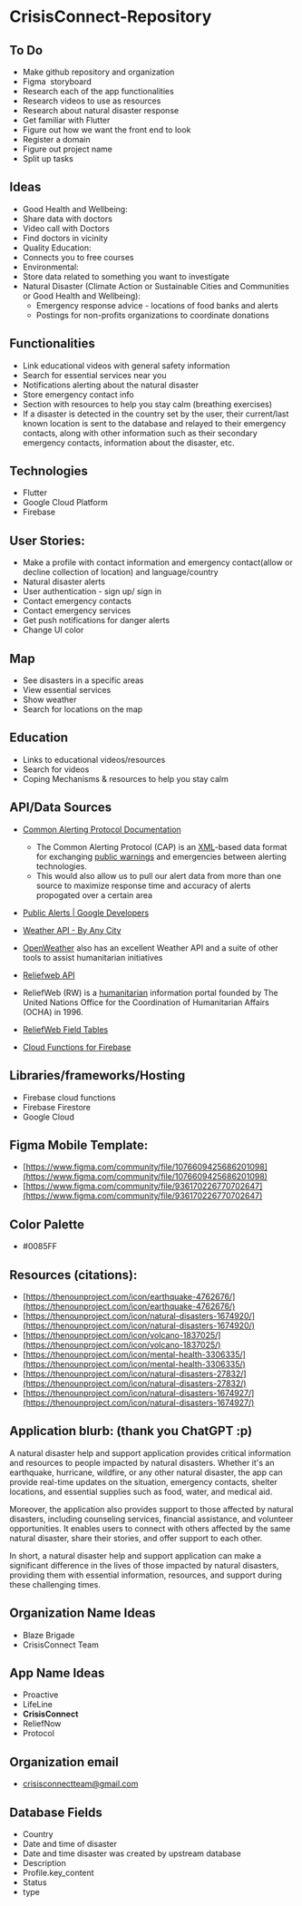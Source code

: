 # CrisisConnect-Repository

## To Do
- Make github repository and organization
- Figma  storyboard
- Research each of the app functionalities
- Research videos to use as resources
- Research about natural disaster response
- Get familiar with Flutter
- Figure out how we want the front end to look
- Register a domain
- Figure out project name
- Split up tasks

## Ideas
-   Good Health and Wellbeing: 
-   Share data with doctors
-   Video call with Doctors
-   Find doctors in vicinity 
-   Quality Education:
-   Connects you to free courses
-   Environmental:
-   Store data related to something you want to investigate
- Natural Disaster (Climate Action or Sustainable Cities and Communities or Good Health and Wellbeing):
	-   Emergency response advice - locations of food banks and alerts
	-   Postings for non-profits organizations to coordinate donations

## Functionalities
- Link educational videos with general safety information
- Search for essential services near you
- Notifications alerting about the natural disaster
- Store emergency contact info
- Section with resources to help you stay calm (breathing exercises)
- If a disaster is detected in the country set by the user, their current/last known location is sent to the database and relayed to their emergency contacts, along with other information such as their secondary emergency contacts, information about the disaster, etc.

## Technologies
-   Flutter
-   Google Cloud Platform
-   Firebase

## User Stories:
- Make a profile with contact information and emergency contact(allow or decline collection of location) and language/country
- Natural disaster alerts
- User authentication - sign up/ sign in
- Contact emergency contacts
- Contact emergency services
- Get push notifications for danger alerts
- Change UI color

## Map
- See disasters in a specific areas
- View essential services
- Show weather 
- Search for locations on the map

## Education
- Links to educational videos/resources
- Search for videos
- Coping Mechanisms & resources to help you stay calm

## API/Data Sources
- [Common Alerting Protocol Documentation](http://docs.oasis-open.org/emergency/cap/v1.2/CAP-v1.2.html)
	- The Common Alerting Protocol (CAP) is an [XML](https://en.wikipedia.org/wiki/XML)-based data format for exchanging [public warnings](https://en.wikipedia.org/wiki/Emergency_population_warning) and emergencies between alerting technologies.
	- This would also allow us to pull our alert data from more than one source to maximize response time and accuracy of alerts propogated over a certain area
- [Public Alerts | Google Developers](https://developers.google.com/public-alerts)
- [Weather API - By Any City](https://rapidapi.com/onetech265/api/weather-api-by-any-city/)
    
- [OpenWeather](https://openweathermap.org/our-initiatives) also has an excellent Weather API and a suite of other tools to assist humanitarian initiatives 
- [Reliefweb API](https://apidoc.rwlabs.org/) 
- ReliefWeb (RW) is a [humanitarian](https://en.wikipedia.org/wiki/Humanitarian) information portal founded by The United Nations Office for the Coordination of Humanitarian Affairs (OCHA) in 1996.
- [ReliefWeb Field Tables](https://apidoc.rwlabs.org/fields-tables)
- [Cloud Functions for Firebase](https://firebase.google.com/docs/functions)
  
## Libraries/frameworks/Hosting
- Firebase cloud functions
- Firebase Firestore
- Google Cloud
  

## Figma Mobile Template:
- [https://www.figma.com/community/file/1076609425686201098](https://www.figma.com/community/file/1076609425686201098)
- [https://www.figma.com/community/file/936170226770702647](https://www.figma.com/community/file/936170226770702647)

## Color Palette
- #0085FF

## Resources (citations):

- [https://thenounproject.com/icon/earthquake-4762676/](https://thenounproject.com/icon/earthquake-4762676/)
- [https://thenounproject.com/icon/natural-disasters-1674920/](https://thenounproject.com/icon/natural-disasters-1674920/)
- [https://thenounproject.com/icon/volcano-1837025/](https://thenounproject.com/icon/volcano-1837025/)
- [https://thenounproject.com/icon/mental-health-3306335/](https://thenounproject.com/icon/mental-health-3306335/)
- [https://thenounproject.com/icon/natural-disasters-27832/](https://thenounproject.com/icon/natural-disasters-27832/)
- [https://thenounproject.com/icon/natural-disasters-1674927/](https://thenounproject.com/icon/natural-disasters-1674927/)
  
## Application blurb: (thank you ChatGPT :p)

A natural disaster help and support application provides critical information and resources to people impacted by natural disasters. Whether it's an earthquake, hurricane, wildfire, or any other natural disaster, the app can provide real-time updates on the situation, emergency contacts, shelter locations, and essential supplies such as food, water, and medical aid.

Moreover, the application also provides support to those affected by natural disasters, including counseling services, financial assistance, and volunteer opportunities. It enables users to connect with others affected by the same natural disaster, share their stories, and offer support to each other.

In short, a natural disaster help and support application can make a significant difference in the lives of those impacted by natural disasters, providing them with essential information, resources, and support during these challenging times.

## Organization Name Ideas
- Blaze Brigade
- CrisisConnect Team

## App Name Ideas
- Proactive
- LifeLine
- __CrisisConnect__
- ReliefNow
- Protocol
    
## Organization email
- [crisisconnectteam@gmail.com](mailto:crisisconnectteam@gmail.com)

## Database Fields
- Country
- Date and time of disaster
- Date and time disaster was created by upstream database
- Description
- Profile.key_content
- Status
- type
